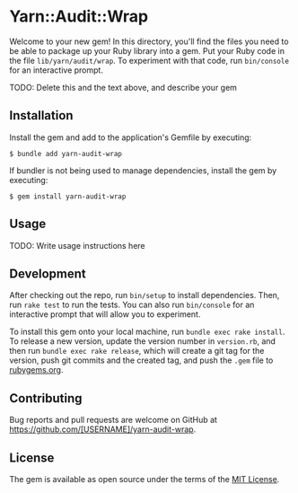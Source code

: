 # Yarn::Audit::Wrap

Welcome to your new gem! In this directory, you'll find the files you need to be able to package up your Ruby library into a gem. Put your Ruby code in the file `lib/yarn/audit/wrap`. To experiment with that code, run `bin/console` for an interactive prompt.

TODO: Delete this and the text above, and describe your gem

## Installation

Install the gem and add to the application's Gemfile by executing:

    $ bundle add yarn-audit-wrap

If bundler is not being used to manage dependencies, install the gem by executing:

    $ gem install yarn-audit-wrap

## Usage

TODO: Write usage instructions here

## Development

After checking out the repo, run `bin/setup` to install dependencies. Then, run `rake test` to run the tests. You can also run `bin/console` for an interactive prompt that will allow you to experiment.

To install this gem onto your local machine, run `bundle exec rake install`. To release a new version, update the version number in `version.rb`, and then run `bundle exec rake release`, which will create a git tag for the version, push git commits and the created tag, and push the `.gem` file to [rubygems.org](https://rubygems.org).

## Contributing

Bug reports and pull requests are welcome on GitHub at https://github.com/[USERNAME]/yarn-audit-wrap.

## License

The gem is available as open source under the terms of the [MIT License](https://opensource.org/licenses/MIT).
